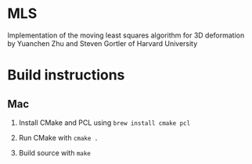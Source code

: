 MLS
===

Implementation of the moving least squares algorithm for 3D deformation by Yuanchen Zhu and Steven Gortler of Harvard University

Build instructions
==================

Mac
---

1. Install CMake and PCL using ```brew install cmake pcl```

2. Run CMake with ```cmake .```

3. Build source with ```make```
